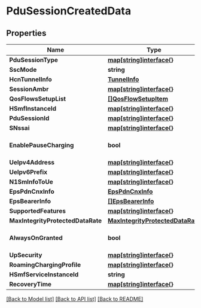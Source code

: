 # PduSessionCreatedData

## Properties
Name | Type | Description | Notes
------------ | ------------- | ------------- | -------------
**PduSessionType** | [**map[string]interface{}**](object.md) |  | 
**SscMode** | **string** |  | 
**HcnTunnelInfo** | [**TunnelInfo**](TunnelInfo.md) |  | 
**SessionAmbr** | [**map[string]interface{}**](object.md) |  | 
**QosFlowsSetupList** | [**[]QosFlowSetupItem**](QosFlowSetupItem.md) |  | 
**HSmfInstanceId** | [**map[string]interface{}**](object.md) |  | 
**PduSessionId** | [**map[string]interface{}**](object.md) |  | [optional] 
**SNssai** | [**map[string]interface{}**](object.md) |  | [optional] 
**EnablePauseCharging** | **bool** |  | [optional] [default to false]
**UeIpv4Address** | [**map[string]interface{}**](object.md) |  | [optional] 
**UeIpv6Prefix** | [**map[string]interface{}**](object.md) |  | [optional] 
**N1SmInfoToUe** | [**map[string]interface{}**](object.md) |  | [optional] 
**EpsPdnCnxInfo** | [**EpsPdnCnxInfo**](EpsPdnCnxInfo.md) |  | [optional] 
**EpsBearerInfo** | [**[]EpsBearerInfo**](EpsBearerInfo.md) |  | [optional] 
**SupportedFeatures** | [**map[string]interface{}**](object.md) |  | [optional] 
**MaxIntegrityProtectedDataRate** | [**MaxIntegrityProtectedDataRate**](MaxIntegrityProtectedDataRate.md) |  | [optional] 
**AlwaysOnGranted** | **bool** |  | [optional] [default to false]
**UpSecurity** | [**map[string]interface{}**](object.md) |  | [optional] 
**RoamingChargingProfile** | [**map[string]interface{}**](object.md) |  | [optional] 
**HSmfServiceInstanceId** | **string** |  | [optional] 
**RecoveryTime** | [**map[string]interface{}**](object.md) |  | [optional] 

[[Back to Model list]](../README.md#documentation-for-models) [[Back to API list]](../README.md#documentation-for-api-endpoints) [[Back to README]](../README.md)


